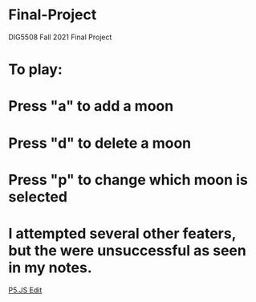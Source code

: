 # Final-Project
DIG5508 Fall 2021 Final Project
# To play:
# Press "a" to add a moon
# Press "d" to delete a moon
# Press "p" to change which moon is selected
# I attempted several other featers, but the were unsuccessful as seen in my notes.

[P5.JS Edit](https://editor.p5js.org/kggrinsell/sketches/jVWTErPSi) 
